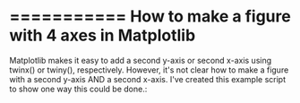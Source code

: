 ===========
How to make a figure with 4 axes in Matplotlib
===========
Matplotlib makes it easy to add a second y-axis or second x-axis using twinx() or twiny(), respectively.  However, it's not clear how to make a figure with a second y-axis AND a second x-axis. I've created this example script to show one way this could be done.:
